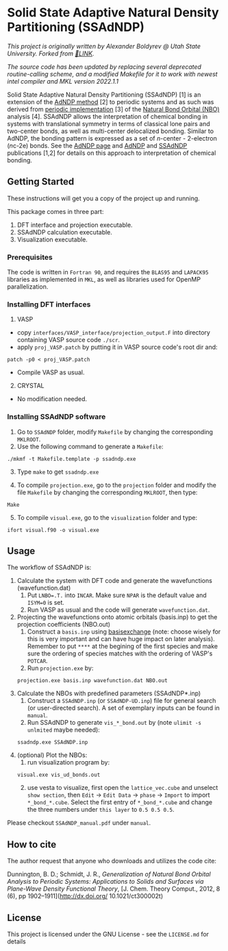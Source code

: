 # Solid State Adaptive Natural Density Partitioning (SSAdNDP)
*This project is originally written by Alexander Boldyrev @ Utah State University.
Forked from [🔗LINK](http://ion.chem.usu.edu/~boldyrev/ssadndp.php).*

*The source code has been updated by replacing several deprecated routine-calling scheme, and a modified Makefile for it to work with newest intel compiler and MKL version 2022.1.1*

Solid State Adaptive Natural Density Partitioning (SSAdNDP) [1] is an extension of the [AdNDP method](http://ion.chem.usu.edu/~boldyrev/adndp.php) [2] to periodic systems and as such was derived from [periodic implementation](http://schmidt.chem.wisc.edu/nbosoftware) [3] of the [Natural Bond Orbital (NBO)](http://nbo6.chem.wisc.edu/) analysis [4]. SSAdNDP allows the interpretation of chemical bonding in systems with translational symmetry in terms of classical lone pairs and two-center bonds, as well as multi-center delocalized bonding. Similar to AdNDP, the bonding pattern is expressed as a set of *n*-center - 2-electron (*n*c-2e) bonds. See the [AdNDP page](http://ion.chem.usu.edu/~boldyrev/adndp.php) and [AdNDP](http://pubs.rsc.org/en/Content/ArticleLanding/2008/CP/b804083d#!divAbstract) and [SSAdNDP](http://pubs.rsc.org/en/content/articlelanding/2013/cp/c3cp50350j#!divAbstract) publications [1,2] for details on this approach to interpretation of chemical bonding.

## Getting Started

These instructions will get you a copy of the project up and running.

This package comes in three part:
1. DFT interface and projection executable.
2. SSAdNDP calculation executable.
3. Visualization executable.

### Prerequisites

The code is written in `Fortran 90`, and requires the `BLAS95` and `LAPACK95` libraries as implemented in `MKL`, as well as libraries used for OpenMP parallelization.  

### Installing DFT interfaces
1. VASP
  * copy `interfaces/VASP_interface/projection_output.F` into directory containing VASP source code `./scr`.
  * apply `proj_VASP.patch` by putting it in VASP source code's root dir and:
  ```
  patch -p0 < proj_VASP.patch
  ```
  * Compile VASP as usual.


2. CRYSTAL
  * No modification needed.

### Installing SSAdNDP software
1. Go to `SSAdNDP` folder, modify `Makefile` by changing the corresponding `MKLROOT`.
2. Use the following command to generate a `Makefile`:
```
./mkmf -t Makefile.template -p ssadndp.exe
```
3. Type `make` to get `ssadndp.exe`

4. To compile `projection.exe`, go to the `projection` folder and modify the file `Makefile` by changing the corresponding `MKLROOT`, then type:
```
Make
```

5. To compile `visual.exe`, go to the `visualization` folder and type:
```
ifort visual.f90 -o visual.exe
```



## Usage
The workflow of SSAdNDP is:
1. Calculate the system with DFT code and generate the wavefunctions (wavefunction.dat)
    1. Put `LNBO=.T.` into `INCAR`. Make sure `NPAR` is the default value and `ISYM=0` is set.
    2. Run VASP as usual and the code will generate `wavefunction.dat`.
2. Projecting the wavefunctions onto atomic orbitals (basis.inp) to get the projection coefficients (NBO.out)
    1. Construct a `basis.inp` using [basisexchange](https://www.basissetexchange.org) (note: choose wisely for this is very important and can have huge impact on later analysis). Remember to put `****` at the begining of the first species and make sure the ordering of species matches with the ordering of VASP's `POTCAR`.
    2. Run `projection.exe` by:
    ```
    projection.exe basis.inp wavefunction.dat NBO.out
    ```
3. Calculate the NBOs with predefined parameters (SSAdNDP*.inp)
    1. Construct a `SSAdNDP.inp` (or `SSAdNDP-UD.inp`) file for general search (or user-directed search). A set of exemplary inputs can be found in `manual`.
    2. Run SSAdNDP to generate `vis_*_bond.out` by (note `ulimit -s unlmited` maybe needed):
    ```
    ssadndp.exe SSAdNDP.inp
    ```
4. (optional) Plot the NBOs:
    1. run visualization program by:
    ```
    visual.exe vis_ud_bonds.out
    ```
    2. use vesta to visualize, first open the `lattice_vec.cube` and unselect `show section`, then `Edit` -> `Edit Data` -> `phase` -> `Import` to import `*_bond_*.cube`. Select the first entry of `*_bond_*.cube` and change the three numbers under `this layer` to `0.5 0.5 0.5`.

Please checkout `SSAdNDP_manual.pdf` under `manual`.

## How to cite

The author request that anyone who downloads and utilizes the code cite:

  Dunnington, B. D.; Schmidt, J. R.,
  *Generalization of Natural Bond Orbital Analysis to Periodic Systems: Applications to Solids and Surfaces via Plane-Wave Density Functional Theory*, [J. Chem. Theory Comput., 2012, 8 (6), pp 1902–1911](http://dx.doi.org/ 10.1021/ct300002t)

## License

  This project is licensed under the GNU License - see the `LICENSE.md` for details

